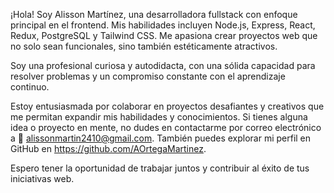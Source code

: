 ¡Hola! Soy Alisson Martínez, una desarrolladora fullstack con enfoque principal en el frontend. Mis habilidades incluyen Node.js, Express, React, Redux, PostgreSQL y Tailwind CSS. Me apasiona crear proyectos web que no solo sean funcionales, sino también estéticamente atractivos.

Soy una profesional curiosa y autodidacta, con una sólida capacidad para resolver problemas y un compromiso constante con el aprendizaje continuo.

Estoy entusiasmada por colaborar en proyectos desafiantes y creativos que me permitan expandir mis habilidades y conocimientos. Si tienes alguna idea o proyecto en mente, no dudes en contactarme por correo electrónico a 📧 alissonmartin2410@gmail.com. También puedes explorar mi perfil en GitHub en https://github.com/AOrtegaMartinez.

Espero tener la oportunidad de trabajar juntos y contribuir al éxito de tus iniciativas web.
